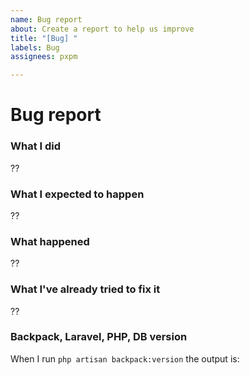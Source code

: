 ```yaml
---
name: Bug report
about: Create a report to help us improve
title: "[Bug] "
labels: Bug
assignees: pxpm

---
```


# Bug report

### What I did

??

### What I expected to happen

??

### What happened

??

### What I've already tried to fix it

??

### Backpack, Laravel, PHP, DB version

When I run ```php artisan backpack:version``` the output is:
